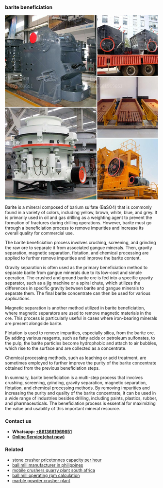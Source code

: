 <h3>barite beneficiation</h3><img src='1708309173.jpg' alt=''><p>Barite is a mineral composed of barium sulfate (BaSO4) that is commonly found in a variety of colors, including yellow, brown, white, blue, and grey. It is primarily used in oil and gas drilling as a weighting agent to prevent the formation of fractures during drilling operations. However, barite must go through a beneficiation process to remove impurities and increase its overall quality for commercial use.</p><p>The barite beneficiation process involves crushing, screening, and grinding the raw ore to separate it from associated gangue minerals. Then, gravity separation, magnetic separation, flotation, and chemical processing are applied to further remove impurities and improve the barite content.</p><p>Gravity separation is often used as the primary beneficiation method to separate barite from gangue minerals due to its low-cost and simple operation. The crushed and ground barite ore is fed into a specific gravity separator, such as a jig machine or a spiral chute, which utilizes the differences in specific gravity between barite and gangue minerals to separate them. The final barite concentrate can then be used for various applications.</p><p>Magnetic separation is another method utilized in barite beneficiation, where magnetic separators are used to remove magnetic materials in the ore. This process is particularly useful in cases where iron-bearing minerals are present alongside barite.</p><p>Flotation is used to remove impurities, especially silica, from the barite ore. By adding various reagents, such as fatty acids or petroleum sulfonates, to the pulp, the barite particles become hydrophobic and attach to air bubbles, which rise to the surface and are collected as a concentrate.</p><p>Chemical processing methods, such as leaching or acid treatment, are sometimes employed to further improve the purity of the barite concentrate obtained from the previous beneficiation steps.</p><p>In summary, barite beneficiation is a multi-step process that involves crushing, screening, grinding, gravity separation, magnetic separation, flotation, and chemical processing methods. By removing impurities and increasing the purity and quality of the barite concentrate, it can be used in a wide range of industries besides drilling, including paints, plastics, rubber, and pharmaceuticals. The beneficiation process is essential for maximizing the value and usability of this important mineral resource.</p><h3>Contact us</h3><ul><li><strong>Whatsapp:&nbsp;<a href="https://wa.me/8613661969651">+8613661969651</a></strong></li><li><a href="https://swt.shibang-china.com/?git&amp;zhl&amp;barite beneficiation"><strong>Online Service(chat now)</strong></a></li></ul><h3>Related</h3><ul><li><a href='stone crusher pricetonnes capacity per hour.md'>stone crusher pricetonnes capacity per hour</a></li><li><a href='ball mill manufacturer in philippines.md'>ball mill manufacturer in philippines</a></li><li><a href='mobile crushers quarry plant south africa.md'>mobile crushers quarry plant south africa</a></li><li><a href='ball mill operating rpm calculation.md'>ball mill operating rpm calculation</a></li><li><a href='marble powder crusher plant.md'>marble powder crusher plant</a></li></ul>